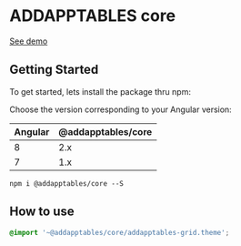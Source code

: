 # ADDAPPTABLES core

[See demo](http://addapptables.com/admin/dashboard)

## Getting Started
To get started, lets install the package thru npm:

Choose the version corresponding to your Angular version:

 Angular     | @addapptables/core
 ----------- | -------------------
 8           | 2.x
 7           | 1.x

```
npm i @addapptables/core --S
```

## How to use

```scss
@import '~@addapptables/core/addapptables-grid.theme';
```
